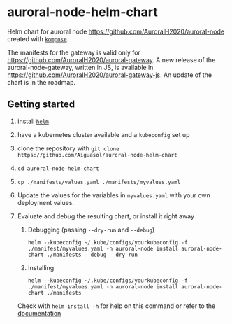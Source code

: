 # auroral-node-helm-chart

Helm chart for auroral node <https://github.com/AuroralH2020/auroral-node> created with [`kompose`](https://kompose.io/user-guide/).

The manifests for the gateway is valid only for <https://github.com/AuroralH2020/auroral-gateway>. A new release of the auroral-node-gateway, written in JS, is available in <https://github.com/AuroralH2020/auroral-gateway-js>. An update of the chart is in the roadmap.

## Getting started

1. install [`helm`](https://helm.sh/docs/intro/install/)
1. have a kubernetes cluster available and a `kubeconfig` set up
1. clone the repository with `git clone https://github.com/Aiguasol/auroral-node-helm-chart`
1. `cd auroral-node-helm-chart`
1. `cp ./manifests/values.yaml ./manifests/myvalues.yaml`
1. Update the values for the variables in `myvalues.yaml` with your own deployment values.
1. Evaluate and debug the resulting chart, or install it right away

   1. Debugging (passing `--dry-run` and `--debug`)

      ```shell
      helm --kubeconfig ~/.kube/configs/yourkubeconfig -f ./manifest/myvalues.yaml -n auroral-node install auroral-node-chart ./manifests --debug --dry-run
      ```

   1. Installing

      ```shell
      helm --kubeconfig ~/.kube/configs/yourkubeconfig -f ./manifest/myvalues.yaml -n auroral-node install auroral-node-chart ./manifests
      ```

   Check with `helm install -h` for help on this command or refer to the [documentation](https://helm.sh/docs/helm/helm_install/)
